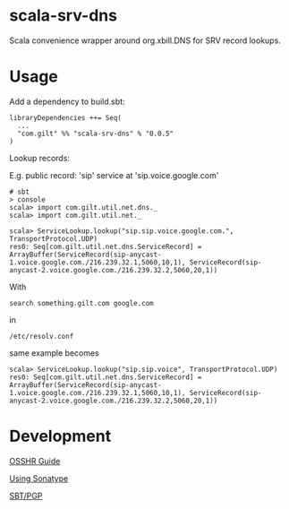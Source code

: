 scala-srv-dns
=============

Scala convenience wrapper around org.xbill.DNS for SRV record lookups.

Usage
=============

Add a dependency to build.sbt:

    libraryDependencies ++= Seq(
      ...
      "com.gilt" %% "scala-srv-dns" % "0.0.5"
    )


Lookup records:

E.g. public record: 'sip' service at 'sip.voice.google.com'

    # sbt
    > console
    scala> import com.gilt.util.net.dns._
    scala> import com.gilt.util.net._

    scala> ServiceLookup.lookup("sip.sip.voice.google.com.", TransportProtocol.UDP)
    res0: Seq[com.gilt.util.net.dns.ServiceRecord] = ArrayBuffer(ServiceRecord(sip-anycast-1.voice.google.com./216.239.32.1,5060,10,1), ServiceRecord(sip-anycast-2.voice.google.com./216.239.32.2,5060,20,1))

With

    search something.gilt.com google.com

in

    /etc/resolv.conf

same example becomes

    scala> ServiceLookup.lookup("sip.sip.voice", TransportProtocol.UDP)
    res0: Seq[com.gilt.util.net.dns.ServiceRecord] = ArrayBuffer(ServiceRecord(sip-anycast-1.voice.google.com./216.239.32.1,5060,10,1), ServiceRecord(sip-anycast-2.voice.google.com./216.239.32.2,5060,20,1))


Development
=============
[OSSHR Guide](http://central.sonatype.org/pages/ossrh-guide.html)

[Using Sonatype](http://www.scala-sbt.org/release/docs/Community/Using-Sonatype.html)

[SBT/PGP](http://www.scala-sbt.org/sbt-pgp/usage.html)

